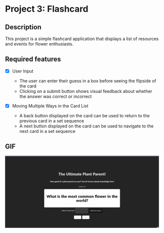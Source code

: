 # Project 3: Flashcard

## Description

This project is a simple flashcard application that displays a list of resources and events for flower enthusiasts.

## Required features

- [x] User Input

  - The user can enter their guess in a box before seeing the flipside of the card
  - Clicking on a submit button shows visual feedback about whether the answer was correct or incorrect

- [x] Moving Multiple Ways in the Card List

  - A back button displayed on the card can be used to return to the previous card in a set sequence
  - A next button displayed on the card can be used to navigate to the next card in a set sequence

## GIF

![](src/gif/Submission2.gif)
